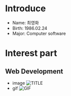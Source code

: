 # Introduce
* Name: 최영화
* Birth: 1986.02.24
* Major: Computer software

# Interest part
## Web Development

* image
![TITLE](/data/test.png)
* gif
![GIF](data/1591681776.gif)
